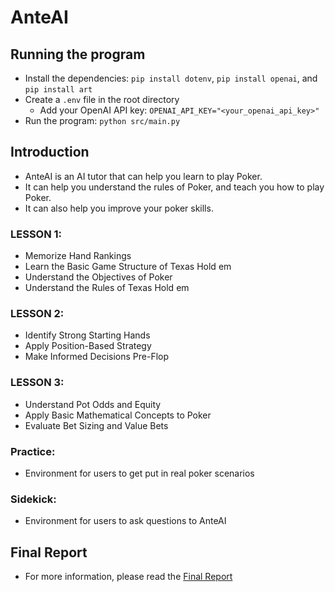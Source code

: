 # AnteAI
## Running the program
* Install the dependencies: `pip install dotenv`, `pip install openai`, and `pip install art`
* Create a `.env` file in the root directory
    * Add your OpenAI API key: `OPENAI_API_KEY="<your_openai_api_key>"`
* Run the program: `python src/main.py`

## Introduction
* AnteAI is an AI tutor that can help you learn to play Poker.
* It can help you understand the rules of Poker, and teach you how to play Poker.
* It can also help you improve your poker skills.

### LESSON 1:
* Memorize Hand Rankings
* Learn the Basic Game Structure of Texas Hold em
* Understand the Objectives of Poker
* Understand the Rules of Texas Hold em

### LESSON 2:
* Identify Strong Starting Hands
* Apply Position-Based Strategy
* Make Informed Decisions Pre-Flop

### LESSON 3:
* Understand Pot Odds and Equity
* Apply Basic Mathematical Concepts to Poker
* Evaluate Bet Sizing and Value Bets

### Practice:
* Environment for users to get put in real poker scenarios

### Sidekick:
* Environment for users to ask questions to AnteAI

## Final Report
* For more information, please read the [Final Report](https://docs.google.com/document/d/1vogF263ycW7dgcbTwC-bFDylmtDQvNID8zcQ-fXkb18/edit?usp=sharing)
